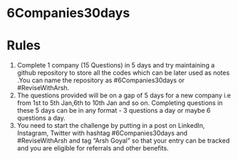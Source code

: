 # 6Companies30days

# Rules
1) Complete 1 company (15 Questions) in 5 days and try maintaining a github repository to store all the codes which can be later used as notes .You can name the   repository as #6Companies30days or #ReviseWithArsh.
2) The questions provided will be on a gap of 5 days for a new company i.e from 1st to 5th Jan,6th to 10th Jan and so on.
Completing questions in these 5 days can be in any format - 3 questions a day or maybe 6 questions a day.
3) You need to start the challenge by putting in a post on LinkedIn, Instagram, Twitter with hashtag #6Companies30days and #ReviseWithArsh and tag “Arsh Goyal” so that your entry can be tracked and you are eligible for referrals and other benefits.
